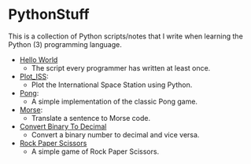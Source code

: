 # PythonStuff

This is a collection of Python scripts/notes that I write when learning the Python (3) programming language.

-  [Hello World](./Hello%20World/)
   -  The script every programmer has written at least once.
-  [Plot_ISS](./Plot%20ISS/):
   -  Plot the International Space Station using Python.
-  [Pong](./Pong/):
   -  A simple implementation of the classic Pong game.
-  [Morse](./Morse/):
   -  Translate a sentence to Morse code.
-  [Convert Binary To Decimal](./Conver%20Binary%20To%20Decimal/)
   -  Convert a binary number to decimal and vice versa.
-  [Rock Paper Scissors](./Rock%20Paper%20Scissors/)
   -  A simple game of Rock Paper Scissors.
